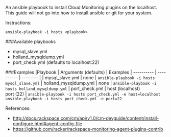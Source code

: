 An ansible playbook to install Cloud Monitoring plugins on the localhost.   This guide will not go into how to install ansible or git for your system.

Instructions:

```ansible-playbook -i hosts <playbook>```

###Available playbooks 
- mysql_slave.yml
- holland_mysqldump.yml
- port_check.yml (defaults to localhost:22)

###Examples
|Playbook | Arguments (defaults) | Examples
| ---------- | ---------- | -------- |
| mysql_slave.yml | none | `ansible-playbook -i hosts mysql_slave.yml`
| holland_mysqldump.yml | none | `ansible-playbook -i hosts holland_mysqldump.yml`
| port_check.yml | host (localhost) <br> port (22) | `ansible-playbook -i hosts port_check.yml -e host=localhost` <br> `ansible-playbook -i hosts port_check.yml -e port=22`

References:
- http://docs.rackspace.com/cm/api/v1.0/cm-devguide/content/install-configure.html#agent-config-file
- https://github.com/racker/rackspace-monitoring-agent-plugins-contrib

